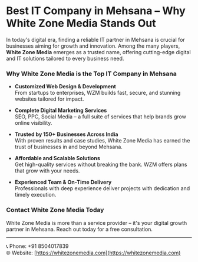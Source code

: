 # Best IT Company in Mehsana – Why White Zone Media Stands Out

In today's digital era, finding a reliable IT partner in Mehsana is crucial for businesses aiming for growth and innovation. Among the many players, **White Zone Media** emerges as a trusted name, offering cutting-edge digital and IT solutions tailored to every business need.

### Why White Zone Media is the Top IT Company in Mehsana

- **Customized Web Design & Development**  
  From startups to enterprises, WZM builds fast, secure, and stunning websites tailored for impact.

- **Complete Digital Marketing Services**  
  SEO, PPC, Social Media – a full suite of services that help brands grow online visibility.

- **Trusted by 150+ Businesses Across India**  
  With proven results and case studies, White Zone Media has earned the trust of businesses in and beyond Mehsana.

- **Affordable and Scalable Solutions**  
  Get high-quality services without breaking the bank. WZM offers plans that grow with your needs.

- **Experienced Team & On-Time Delivery**  
  Professionals with deep experience deliver projects with dedication and timely execution.

### Contact White Zone Media Today

White Zone Media is more than a service provider – it's your digital growth partner in Mehsana. Reach out today for a free consultation.

---

📞 Phone: +91 8504017839  
🌐 Website: [https://whitezonemedia.com](https://whitezonemedia.com)
